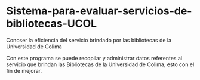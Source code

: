 Sistema-para-evaluar-servicios-de-bibliotecas-UCOL
==================================================

Conoser la eficiencia del servicio brindado por las bibliotecas de la Universidad de Colima

Con este programa se puede recopilar y administrar datos referentes al servicio que brindan las Bibliotecas de la Universidad de Colima, esto con el fin de mejorar.
